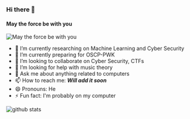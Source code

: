 ### Hi there 👋

#### May the force be with you

<img src="https://thumbs.gfycat.com/AfraidSlipperyAmethystgemclam-size_restricted.gif" alt="May the force be with you">

- 🔭 I’m currently researching on Machine Learning and Cyber Security
- 🌱 I’m currently preparing for OSCP-PWK
- 👯 I’m looking to collaborate on Cyber Security, CTFs
- 🤔 I’m looking for help with music theory
- 💬 Ask me about  anything related to computers
- 📫 How to reach me: ***Will add it soon***
- 😄 Pronouns: He
- ⚡ Fun fact: I'm probably on my computer

<img src="https://github-readme-stats.vercel.app/api?username=alpharomeo911&&show_icons=true&title_color=ffffff&icon_color=bb2acf&text_color=daf7dc&bg_color=151515" alt="github stats">
